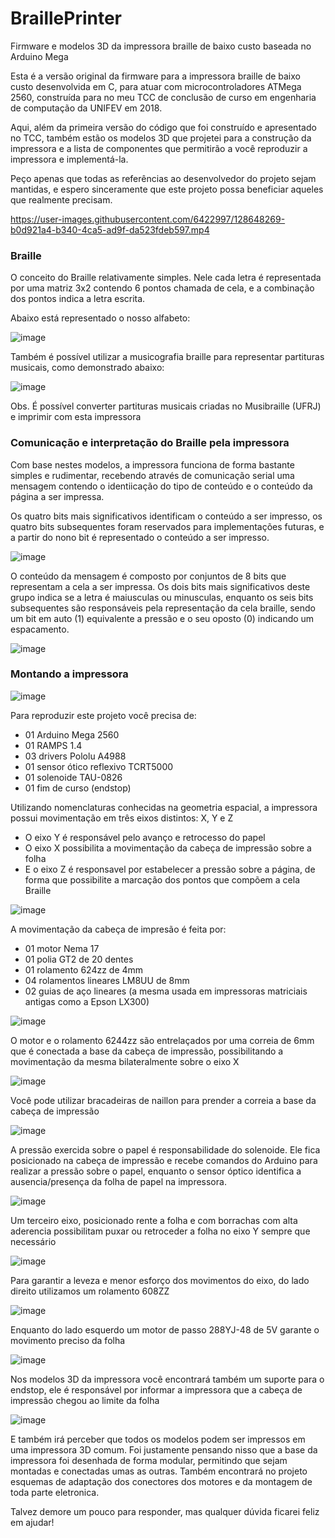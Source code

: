 # BraillePrinter
Firmware e modelos 3D da impressora braille de baixo custo baseada no Arduino Mega 

Esta é a versão original da firmware para a impressora braille de baixo custo desenvolvida em C, para atuar com microcontroladores 
ATMega 2560, construída para no meu TCC de conclusão de curso em engenharia de computação da UNIFEV em 2018.

Aqui, além da primeira versão do código que foi construído e apresentado no TCC, também estão os modelos 3D que projetei para a construção da impressora 
e a lista de componentes que permitirão a você reproduzir a impressora e implementá-la.

Peço apenas que todas as referências ao desenvolvedor do projeto sejam mantidas, e espero sinceramente que este projeto possa beneficiar
aqueles que realmente precisam.

https://user-images.githubusercontent.com/6422997/128648269-b0d921a4-b340-4ca5-ad9f-da523fdeb597.mp4


### Braille

O conceito do Braille relativamente simples. 
Nele cada letra é representada por uma matriz 3x2 contendo 6 pontos chamada de cela, e a combinação dos pontos indica a letra escrita.

Abaixo está representado o nosso alfabeto:

![image](https://user-images.githubusercontent.com/6422997/128647874-25bbdfbb-9f30-462e-8e6e-a0b8b82c0081.png)

Também é possível utilizar a musicografia braille para representar partituras musicais, como demonstrado abaixo:

![image](https://user-images.githubusercontent.com/6422997/128647889-ba8ac0b3-38e0-4063-a13f-383494d46544.png)

Obs. É possível converter partituras musicais criadas no Musibraille (UFRJ) e imprimir com esta impressora


### Comunicação e interpretação do Braille pela impressora

Com base nestes modelos, a impressora funciona de forma bastante simples e rudimentar, recebendo através de comunicação serial uma mensagem
contendo o identiicação do tipo de conteúdo e o conteúdo da página a ser impressa.

Os quatro bits mais significativos identificam o conteúdo a ser impresso, os quatro bits subsequentes foram reservados para implementações futuras, e a partir
do nono bit é representado o conteúdo a ser impresso.

![image](https://user-images.githubusercontent.com/6422997/128647972-46af991b-2b76-4abd-8304-9021ecffe4e6.png)

O conteúdo da mensagem é composto por conjuntos de 8 bits que representam a cela a ser impressa.
Os dois bits mais significativos deste grupo indica se a letra é maiusculas ou minusculas, enquanto os seis bits subsequentes são responsáveis pela representação
da cela braille, sendo um bit em auto (1) equivalente a pressão e o seu oposto (0) indicando um espacamento.

![image](https://user-images.githubusercontent.com/6422997/128648045-4b9b40da-892e-48ce-ba97-7cad3ad893b6.png)


### Montando a impressora

![image](https://user-images.githubusercontent.com/6422997/128648093-e0c562b6-e7b7-42e7-8349-af41ac90ef87.png)

Para reproduzir este projeto você precisa de:
- 01 Arduino Mega 2560
- 01 RAMPS 1.4
- 03 drivers Pololu A4988
- 01 sensor ótico reflexivo TCRT5000
- 01 solenoide TAU-0826
- 01 fim de curso (endstop)

Utilizando nomenclaturas conhecidas na geometria espacial, a impressora possui movimentação em três eixos distintos: X, Y e Z
- O eixo Y é responsável pelo avanço e retrocesso do papel
- O eixo X possibilita a movimentação da cabeça de impressão sobre a folha
- E o eixo Z é responsavel por estabelecer a pressão sobre a página, de forma que possibilite a marcação dos pontos que compõem a cela Braille

![image](https://user-images.githubusercontent.com/6422997/128647148-81d3888b-7c8d-4ec9-880a-0d8ba93ca295.png)

A movimentação da cabeça de impresão é feita por: 
- 01 motor Nema 17
- 01 polia GT2 de 20 dentes
- 01 rolamento 624zz de 4mm
- 04 rolamentos lineares LM8UU de 8mm
- 02 guias de aço lineares (a mesma usada em impressoras matriciais antigas como a Epson LX300)

![image](https://user-images.githubusercontent.com/6422997/128647307-a3764e78-cad5-4247-a010-5c4d2e6f5018.png)

O motor e o rolamento 6244zz são entrelaçados por uma correia de 6mm que é conectada a base da cabeça de impressão, possibilitando a movimentação da
mesma bilateralmente sobre o eixo X

![image](https://user-images.githubusercontent.com/6422997/128647517-93bb48c5-11b6-4c39-a4c7-ce972201d2da.png)

Você pode utilizar bracadeiras de naillon para prender a correia a base da cabeça de impressão

![image](https://user-images.githubusercontent.com/6422997/128647549-9a7f3d9e-f7fc-4905-b0b0-b5333ffb6ed4.png)

A pressão exercida sobre o papel é responsabilidade do solenoide.
Ele fica posicionado na cabeça de impressão e recebe comandos do Arduino para realizar a pressão sobre o papel, enquanto o sensor óptico identifica
a ausencia/presença da folha de papel na impressora.

![image](https://user-images.githubusercontent.com/6422997/128647589-09d90f74-c872-4343-bf4d-3cc58cdeff36.png)

Um terceiro eixo, posicionado rente a folha e com borrachas com alta aderencia possibilitam puxar ou retroceder a folha no eixo Y sempre que necessário

![image](https://user-images.githubusercontent.com/6422997/128647656-a9f7a5f6-c261-4779-98bd-9bb91bfe3fde.png)

Para garantir a leveza e menor esforço dos movimentos do eixo, do lado direito utilizamos um rolamento 608ZZ

![image](https://user-images.githubusercontent.com/6422997/128647697-94e8e6dd-b658-40c7-b110-6af0983e8696.png)

Enquanto do lado esquerdo um motor de passo 288YJ-48 de 5V garante o movimento preciso da folha

![image](https://user-images.githubusercontent.com/6422997/128647755-61d23b29-54f0-4c75-84e0-1d054c81657b.png)

Nos modelos 3D da impressora você encontrará também um suporte para o endstop, ele é responsável por informar a impressora que a cabeça de impressão
chegou ao limite da folha

![image](https://user-images.githubusercontent.com/6422997/128647789-9cd4dbc1-8704-4477-bafc-79f36f8959c4.png)

E também irá perceber que todos os modelos podem ser impressos em uma impressora 3D comum.
Foi justamente pensando nisso que a base da impressora foi desenhada de forma modular, permitindo que sejam montadas e conectadas umas as outras.
Também encontrará no projeto esquemas de adaptação dos conectores dos motores e da montagem de toda parte eletronica.

Talvez demore um pouco para responder, mas qualquer dúvida ficarei feliz em ajudar!
